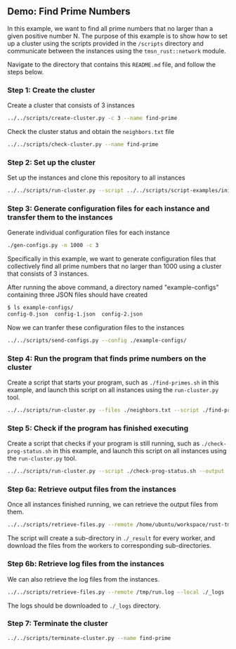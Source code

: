 ## Demo: Find Prime Numbers

In this example, we want to find all prime numbers that no larger than a given positive number N.
The purpose of this example is to show how to set up a cluster using the scripts provided in
the `/scripts` directory and communicate between the instances using the `tmsn_rust::network`
module.

Navigate to the directory that contains this `README.md` file, and follow the steps below.

### Step 1: Create the cluster

Create a cluster that consists of 3 instances
```bash
../../scripts/create-cluster.py -c 3 --name find-prime
```

Check the cluster status and obtain the `neighbors.txt` file
```bash
../../scripts/check-cluster.py --name find-prime
```

### Step 2: Set up the cluster

Set up the instances and clone this repository to all instances
```bash
../../scripts/run-cluster.py --script ../../scripts/script-examples/init-worker.sh
```

### Step 3: Generate configuration files for each instance and transfer them to the instances

Generate individual configuration files for each instance
```bash
./gen-configs.py -n 1000 -c 3
```
Specifically in this example, we want to generate configuration files that collectively
find all prime numbers that no larger than 1000 using a cluster that consists of 3 instances.

After running the above command, a directory named "example-configs" containing three JSON files
should have created
```bash
$ ls example-configs/
config-0.json  config-1.json  config-2.json
```

Now we can tranfer these configuration files to the instances
```bash
../../scripts/send-configs.py --config ./example-configs/
```

### Step 4: Run the program that finds prime numbers on the cluster

Create a script that starts your program, such as `./find-primes.sh` in this example,
and launch this script on all instances using the `run-cluster.py` tool.
```bash
../../scripts/run-cluster.py --files ./neighbors.txt --script ./find-primes.sh
```

### Step 5: Check if the program has finished executing

Create a script that checks if your program is still running, such as `./check-prog-status.sh`
in this example, and launch this script on all instances using the `run-cluster.py` tool.
```bash
../../scripts/run-cluster.py --script ./check-prog-status.sh --output
```

### Step 6a: Retrieve output files from the instances

Once all instances finished running, we can retrieve the output files from them.

```bash
../../scripts/retrieve-files.py --remote /home/ubuntu/workspace/rust-tmsn/primes.txt --local ./_result/
```

The script will create a sub-directory in `./_result` for every worker, and download the files from the workers
to corresponding sub-directories.


### Step 6b: Retrieve log files from the instances

We can also retrieve the log files from the instances.

```bash
../../scripts/retrieve-files.py --remote /tmp/run.log --local ./_logs
```

The logs should be downloaded to `./_logs` directory.


### Step 7: Terminate the cluster

```bash
../../scripts/terminate-cluster.py --name find-prime
```
